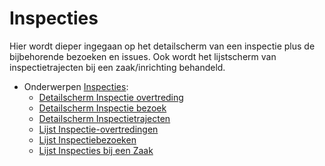 # Inspecties

Hier wordt dieper ingegaan op het detailscherm van een inspectie plus de bijbehorende bezoeken en issues.
Ook wordt het lijstscherm van inspectietrajecten bij een zaak/inrichting behandeld.

- Onderwerpen [Inspecties](/docs/probleemoplossing/module_overstijgende_schermen/inspecties/README.md):
  - [Detailscherm Inspectie overtreding](/docs/probleemoplossing/module_overstijgende_schermen/inspecties/detailscherm_inspectie-issues.md)
  - [Detailscherm Inspectie bezoek](/docs/probleemoplossing/module_overstijgende_schermen/inspecties/detailscherm_inspectiebezoeken.md)
  - [Detailscherm Inspectietrajecten](/docs/probleemoplossing/module_overstijgende_schermen/inspecties/detailscherm_inspectietrajecten.md)
  - [Lijst Inspectie-overtredingen](/docs/probleemoplossing/module_overstijgende_schermen/inspecties/lijst_inspectie-issues.md)
  - [Lijst Inspectiebezoeken](/docs/probleemoplossing/module_overstijgende_schermen/inspecties/lijst_inspectiebezoeken.md)
  - [Lijst Inspecties bij een Zaak](/docs/probleemoplossing/module_overstijgende_schermen/inspecties/lijst_inspectietrajecten_bij_een_zaak.md)
